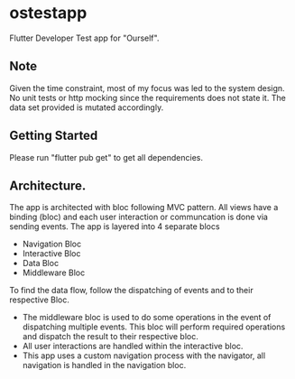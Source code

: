 # ostestapp

Flutter Developer Test app for "Ourself".

## Note
Given the time constraint, most of my focus was led to the system design.
No unit tests or http mocking since the requirements does not state it.
The data set provided is mutated accordingly. 

## Getting Started

Please run "flutter pub get" to get all dependencies.

## Architecture.

The app is architected with bloc following MVC pattern.
All views have a binding (bloc) and each user interaction or communcation is done via sending events.
The app is layered into 4 separate blocs
  - Navigation Bloc
  - Interactive Bloc
  - Data Bloc
  - Middleware Bloc
    
To find the data flow, follow the dispatching of events and to their respective Bloc.

* The middleware bloc is used to do some operations in the event of dispatching multiple events. This bloc will perform
  required operations and dispatch the result to their respective bloc.
* All user interactions are handled within the interactive bloc.
* This app uses a custom navigation process with the navigator, all navigation is handled in the navigation bloc.


